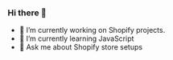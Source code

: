 ### Hi there 👋

- 🔭 I’m currently working on Shopify projects.
- 🌱 I’m currently learning JavaScript
- 💬 Ask me about Shopify store setups



